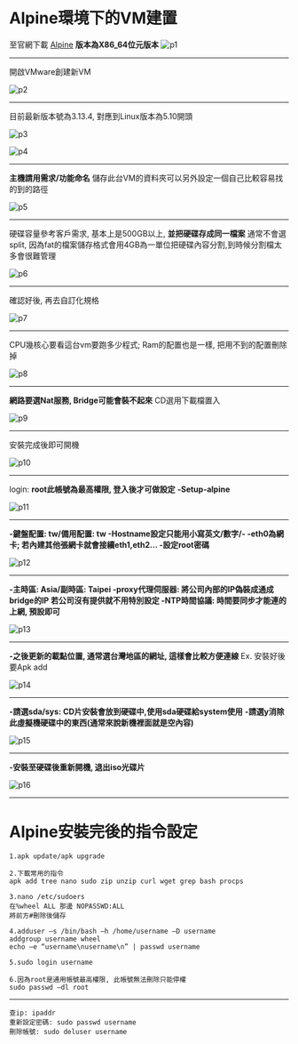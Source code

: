 # Alpine環境下的VM建置
至官網下載 [Alpine](https://alpinelinux.org/downloads/)
**版本為X86_64位元版本**
![p1](https://i.imgur.com/xlDJ0B5.png)

--------
開啟VMware創建新VM </br>


![p2](https://i.imgur.com/WuqzGAU.png)

-------
目前最新版本號為3.13.4, 對應到Linux版本為5.10開頭

![p3](https://i.imgur.com/ys8pCyh.png)

![p4](https://i.imgur.com/Sw6voiQ.png)

-----

**主機請用需求/功能命名**
儲存此台VM的資料夾可以另外設定一個自己比較容易找的到的路徑

![p5](https://i.imgur.com/yDSjVCi.png)

------
硬碟容量參考客戶需求, 基本上是500GB以上, **並把硬碟存成同一檔案**
通常不會選split, 因為fat的檔案儲存格式會用4GB為一單位把硬碟內容分割,到時候分割檔太多會很難管理

![p6](https://i.imgur.com/pdNMeRJ.png)

-----------
確認好後, 再去自訂化規格

![p7](https://i.imgur.com/AaMrhkU.png)

--------
CPU幾核心要看這台vm要跑多少程式; Ram的配置也是一樣, 把用不到的配置刪除掉

![p8](https://i.imgur.com/Emvtus7.png)

--------
**網路要選Nat服務, Bridge可能會裝不起來**
CD選用下載檔置入

![p9](https://i.imgur.com/qxIJtv1.png)

----------
安裝完成後即可開機

![p10](https://i.imgur.com/kS1VQz9.png)

---------
login: **root此帳號為最高權限, 登入後才可做設定**
**-Setup-alpine**

![p11](https://i.imgur.com/isLicah.png)

-------
**-鍵盤配置: tw/備用配置: tw
-Hostname設定只能用小寫英文/數字/-
-eth0為網卡; 若內建其他張網卡就會接續eth1,eth2…
-設定root密碼**

![p12](https://i.imgur.com/gjHa5Qh.png)

--------
**-主時區: Asia/副時區: Taipei
-proxy代理伺服器: 將公司內部的IP偽裝成通成bridge的IP
若公司沒有提供就不用特別設定
-NTP時間協議: 時間要同步才能連的上網, 預設即可**

![p13](https://i.imgur.com/5Grv2Yh.png)

--------
**-之後更新的載點位置, 通常選台灣地區的網址, 這樣會比較方便連線**
Ex. 安裝好後要Apk add 

![p14](https://i.imgur.com/jtgXYjS.png)

-------
**-請選sda/sys: CD片安裝會放到硬碟中,使用sda硬碟給system使用**
**-請選y消除此虛擬機硬碟中的東西(通常來說新機裡面就是空內容)**

![p15](https://i.imgur.com/5OjYrdW.png)

-------
**-安裝至硬碟後重新開機, 退出iso光碟片**

![p16](https://i.imgur.com/aVb7RhJ.png)

-------

# Alpine安裝完後的指令設定

```
1.apk update/apk upgrade

2.下載常用的指令
apk add tree nano sudo zip unzip curl wget grep bash procps

3.nano /etc/sudoers
在%wheel ALL 那邊 NOPASSWD:ALL
將前方#刪除後儲存

4.adduser –s /bin/bash –h /home/username –D username
addgroup username wheel
echo –e “username\nusername\n” | passwd username

5.sudo login username

6.因為root是通用帳號最高權限, 此帳號無法刪除只能停權
sudo passwd –dl root
```

--------
```
查ip: ipaddr
重新設定密碼: sudo passwd username
刪除帳號: sudo deluser username
```
